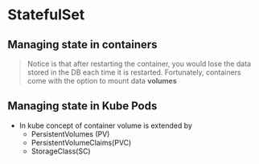 # StatefulSet

## Managing state in containers

> Notice is that after restarting the container, you would lose the data stored in the DB
> each time it is restarted. Fortunately, containers come with the option to mount data **volumes**

## Managing state in Kube Pods

* In kube concept of container volume is extended by
  * PersistentVolumes (PV)
  * PersistentVolumeClaims(PVC)
  * StorageClass(SC)
